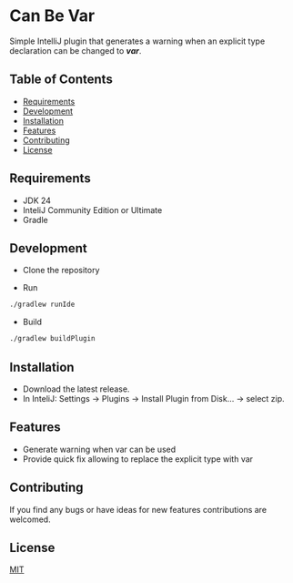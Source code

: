 # Can Be Var

Simple IntelliJ plugin that generates a warning when an explicit type declaration can be changed to ***var***.

## Table of Contents
- [Requirements](#requirements)
- [Development](#development)
- [Installation](#installation)
- [Features](#features)
- [Contributing](#contributing)
- [License](#license)

## Requirements
- JDK 24   
- InteliJ Community Edition or Ultimate
- Gradle

## Development
* Clone the repository

* Run
```bash
./gradlew runIde 
```

* Build
```bash
./gradlew buildPlugin
```

## Installation
* Download the latest release.
* In InteliJ: Settings → Plugins → Install Plugin from Disk… → select zip.

## Features
- Generate warning when var can be used
- Provide quick fix allowing to replace the explicit type with var

## Contributing
If you find any bugs or have ideas for new features contributions are welcomed.

## License

[MIT](LICENSE)
